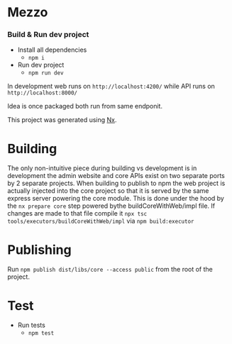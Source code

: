 # Mezzo

### Build & Run dev project

- Install all dependencies
  - `npm i`
- Run dev project
  - `npm run dev`

In development web runs on `http://localhost:4200/` while API runs on `http://localhost:8000/`

Idea is once packaged both run from same endponit.

This project was generated using [Nx](https://nx.dev).

# Building

The only non-intuitive piece during building vs development is in development the admin website and core APIs exist on two separate ports by 2 separate projects.
When building to publish to npm the web project is actually injected into the core project so that it is served by the same express server powering the core module.
This is done under the hood by the `nx prepare core` step powered bythe buildCoreWithWeb/impl file.
If changes are made to that file compile it `npx tsc tools/executors/buildCoreWithWeb/impl` via `npm build:executor`

# Publishing

Run `npm publish dist/libs/core --access public` from the root of the project.

# Test

- Run tests
  - `npm test`
